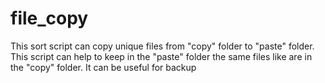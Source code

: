 # file_copy
This sort script can copy unique files from "copy" folder to "paste" folder. This script can help to keep in the "paste" folder the same files like are in the "copy" folder. It can be useful for backup
